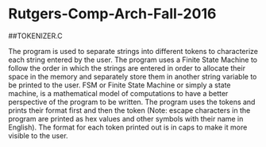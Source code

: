 # Rutgers-Comp-Arch-Fall-2016
##TOKENIZER.C <br/>

The program is used to separate strings into different tokens to characterize each string entered by the user. The program uses a Finite State Machine to follow the order in which the strings are entered in order to allocate their space in the memory and separately store them in another string variable to be printed to the user. FSM or Finite State Machine or simply a state machine, is a mathematical model of computations to have a better perspective of the program to be written. The program uses the tokens and prints their format first and then the token (Note: escape characters in the program are printed as hex values and other symbols with their name in English). The format for each token printed out is in caps to make it more visible to the user.
